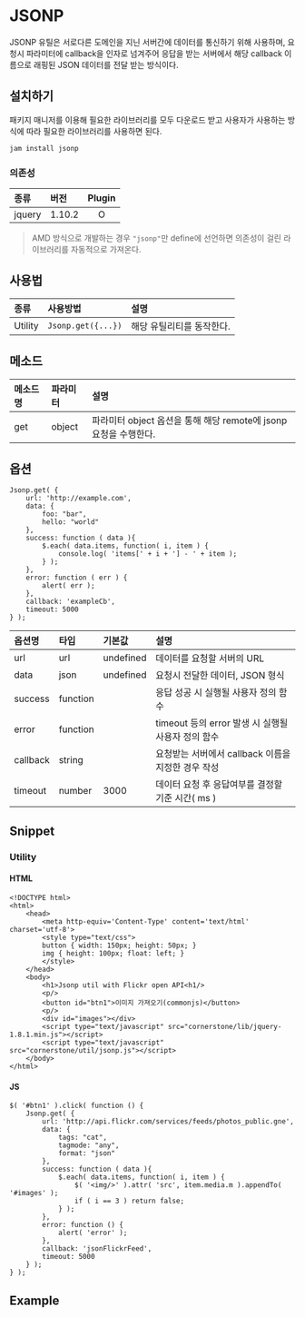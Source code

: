 <!--
{
    "id": 5103,
    "title": "JSONP",
    "outline": "JSONP 유틸은 서로다른 도메인을 지닌 서버간에 데이터를 통신하기 위해 사용하며, 요청시 파라미터에 callback을 인자로 넘겨주어 응답을 받는 서버에서 해당 callback 이름으로 래핑된 JSON 데이터를 전달 받는 방식이다.",
    "tags": ["utility"],
    "order": [5, 1, 3],
    "thumbnail": "5.1.03.jsonp.png"
}
-->

# JSONP

JSONP 유틸은 서로다른 도메인을 지닌 서버간에 데이터를 통신하기 위해 사용하며, 요청시 파라미터에 callback을 인자로 넘겨주어 응답을 받는 서버에서 해당 callback 이름으로 래핑된 JSON 데이터를 전달 받는 방식이다.


## 설치하기

패키지 매니저를 이용해 필요한 라이브러리를 모두 다운로드 받고 사용자가 사용하는 방식에 따라 필요한 라이브러리를 사용하면 된다.

```
jam install jsonp
```

### 의존성

종류 | 버전 | Plugin
:-- | :-- | :--:
jquery | 1.10.2 | O

> AMD 방식으로 개발하는 경우 `"jsonp"`만 define에 선언하면 의존성이 걸린 라이브러리를 자동적으로 가져온다.

## 사용법

종류 | 사용방법 | 설명
:-- | :-- | :--
Utility | `Jsonp.get({...})` | 해당 유틸리티를 동작한다.

## 메소드

메소드명 | 파라미터 | 설명
:-- | :-- | :--
get | object | 파라미터 object 옵션을 통해 해당 remote에 jsonp 요청을 수행한다.

## 옵션

```
Jsonp.get( {
    url: 'http://example.com', 
    data: {
        foo: "bar",
        hello: "world"
    },
    success: function ( data ){
        $.each( data.items, function( i, item ) {
            console.log( 'items[' + i + '] - ' + item );
        } );
    },
    error: function ( err ) {
        alert( err );
    },
    callback: 'exampleCb',
    timeout: 5000
} );
```

옵션명 | 타입 | 기본값 | 설명
:-- | :-- | :-- | :--
url | url | undefined | 데이터를 요청할 서버의 URL
data | json | undefined | 요청시 전달한 데이터, JSON 형식
success | function | | 응답 성공 시 실행될 사용자 정의 함수
error | function | | timeout 등의 error 발생 시 실행될 사용자 정의 함수
callback | string | | 요청받는 서버에서 callback 이름을 지정한 경우 작성
timeout | number | 3000 | 데이터 요청 후 응답여부를 결정할 기준 시간( ms )

## Snippet

### Utility

#### HTML

```
<!DOCTYPE html>
<html>
    <head>
        <meta http-equiv='Content-Type' content='text/html' charset='utf-8'>
        <style type="text/css">
        button { width: 150px; height: 50px; }
        img { height: 100px; float: left; }
        </style>
    </head>
    <body>
        <h1>Jsonp util with Flickr open API<h1/>
        <p/>
        <button id="btn1">이미지 가져오기(commonjs)</button>
        <p/>
        <div id="images"></div>
        <script type="text/javascript" src="cornerstone/lib/jquery-1.8.1.min.js"></script>
        <script type="text/javascript" src="cornerstone/util/jsonp.js"></script>
    </body>
</html>
```

#### JS

```
$( '#btn1' ).click( function () {
    Jsonp.get( {
        url: 'http://api.flickr.com/services/feeds/photos_public.gne',
        data: {
            tags: "cat",
            tagmode: "any",
            format: "json"
        },
        success: function ( data ){
            $.each( data.items, function( i, item ) {
                $( '<img/>' ).attr( 'src', item.media.m ).appendTo( '#images' );
                if ( i == 3 ) return false;
            } );
        },
        error: function () {
            alert( 'error' );
        },
        callback: 'jsonFlickrFeed',
        timeout: 5000
    } );    
} );
```

## Example
